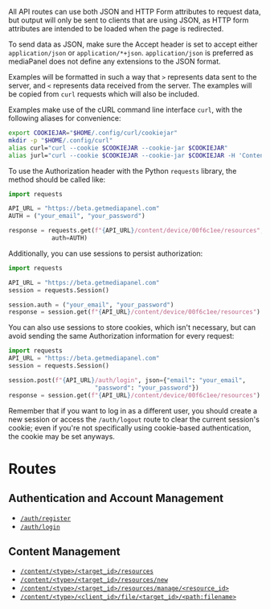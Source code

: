 All API routes can use both JSON and HTTP Form attributes to request data, but
output will only be sent to clients that are using JSON, as HTTP form
attributes are intended to be loaded when the page is redirected.

To send data as JSON, make sure the Accept header is set to accept either
`application/json` or `application/*+json`. `application/json` is preferred as
mediaPanel does not define any extensions to the JSON format.

Examples will be formatted in such a way that `>` represents data sent to the
server, and `<` represents data received from the server. The examples will
be copied from `curl` requests which will also be included.

Examples make use of the cURL command line interface `curl`, with the following
aliases for convenience:

```sh
export COOKIEJAR="$HOME/.config/curl/cookiejar"
mkdir -p "$HOME/.config/curl"
alias curl="curl --cookie $COOKIEJAR --cookie-jar $COOKIEJAR"
alias jurl="curl --cookie $COOKIEJAR --cookie-jar $COOKIEJAR -H 'Content-Type: application/json'"
```

To use the Authorization header with the Python `requests` library, the method
should be called like:

```py
import requests

API_URL = "https://beta.getmediapanel.com"
AUTH = ("your_email", "your_password")

response = requests.get(f"{API_URL}/content/device/00f6c1ee/resources",
			auth=AUTH)
```

Additionally, you can use sessions to persist authorization:

```py
import requests

API_URL = "https://beta.getmediapanel.com"
session = requests.Session()

session.auth = ("your_email", "your_password")
response = session.get(f"{API_URL}/content/device/00f6c1ee/resources")
```

You can also use sessions to store cookies, which isn't necessary, but can
avoid sending the same Authorization information for every request:

```py
import requests
API_URL = "https://beta.getmediapanel.com"
session = requests.Session()

session.post(f"{API_URL}/auth/login", json={"email": "your_email",
					    "password": "your_password"})
response = session.get(f"{API_URL}/content/device/00f6c1ee/resources")
```

Remember that if you want to log in as a different user, you should create a
new session or access the `/auth/logout` route to clear the current session's
cookie; even if you're not specifically using cookie-based authentication, the
cookie may be set anyways.

# Routes

## Authentication and Account Management

- [`/auth/register`](routes/auth#register)
- [`/auth/login`](routes/auth#login)

## Content Management

- [`/content/<type>/<target_id>/resources`](routes/content#list-resources)
- [`/content/<type>/<target_id>/resources/new`](routes/content#upload-resource)
- [`/content/<type>/<target_id>/resources/manage/<resource_id>`](routes/content#manage-resource)
- [`/content/<type>/<client_id>/file/<target_id>/<path:filename>`](routes/content#resource-file)
